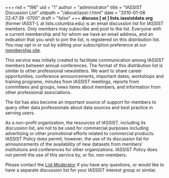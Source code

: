 +++
nid = "196"
uid = "1"
author = "administrator"
title = "IASSIST Discussion List"
oldpath = "/about/iasst-l.html"
date = "2010-01-08 22:47:39 -0700"
draft = "false"
+++
**discuss [ at ] lists.iassistdata.org** (former IASST-L at lists.columbia.edu) is an email discussion list for IASSIST members. Only members may subscribe and post to the list. Everyone with a current membership and for whom we have an email address, and an indication that you wish to join the list, is registered on this distribution list. You may opt in or out by editing your subscription preference at our  [membership site](http://www.iassistdata.info). 

This service was initially created to facilitate communication among IASSIST members between annual conferences. The format of this distribution list is similar to other professional newsletters. We want to share career opportunities, conference announcements, important dates, workshops and training programs, minutes from IASSIST meetings, reports from committees and groups, news items about members, and information from other professional associations.

The list has also become an important source of support for members to query other data professionals about data sources and best practice in serving users.

As a non-profit organization, the resources of IASSIST, including its discussion list, are not to be used for commercial purposes including advertizing or other promotional efforts related to commercial products. IASSIST Policy does permit, however, the use of its discussion list for announcements of the availability of new datasets from members' institutions and conferences for other organizations. IASSIST Policy does not permit the use of this service by, or for, non-members.

Please contact the [List Moderator](/about/web-team) if you have any questions, or would like to have a separate discussion list for your IASSIST interest group or similar. 


